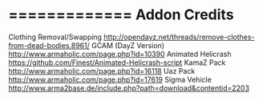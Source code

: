 =============
Addon Credits
=============

Clothing Removal/Swapping http://opendayz.net/threads/remove-clothes-from-dead-bodies.8961/
GCAM (DayZ Version) http://www.armaholic.com/page.php?id=10390
Animated Helicrash https://github.com/Finest/Animated-Helicrash-script
KamaZ Pack http://www.armaholic.com/page.php?id=16118
Uaz Pack http://www.armaholic.com/page.php?id=17619
Sigma Vehicle http://www.arma2base.de/include.php?path=download&contentid=2203